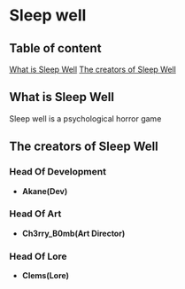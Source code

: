 # **Sleep well**
## **Table of content**
[What is Sleep Well](#what-is-sleep-well)
[The creators of Sleep Well](#the-creators-of-sleep-well)
## **What is Sleep Well**
Sleep well is a psychological horror game
## **The creators of Sleep Well**
### **Head Of Development**
- **Akane(Dev)**
### **Head Of Art**
- **Ch3rry_B0mb(Art Director)**
### **Head Of Lore**
- **Clems(Lore)**
